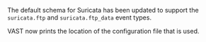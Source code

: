 The default schema for Suricata has been updated to support the `suricata.ftp`
and `suricata.ftp_data` event types.

VAST now prints the location of the configuration file that is used.
